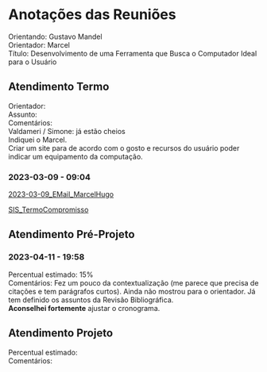 # Anotações das Reuniões

Orientando: Gustavo Mandel  
Orientador: Marcel  
Título: Desenvolvimento de uma Ferramenta que Busca o Computador Ideal para o Usuário  

## Atendimento Termo

Orientador:  
Assunto:  
Comentários:  
Valdameri / Simone: já estão cheios  
Indiquei o Marcel.  
Criar um site para de acordo com o gosto e recursos do usuário poder indicar um equipamento da computação.  

### 2023-03-09 - 09:04

[2023-03-09_EMail_MarcelHugo](2023-03-09_EMail_MarcelHugo.pdf)  

[SIS_TermoCompromisso](SIS_TermoCompromisso.pdf)

## Atendimento Pré-Projeto

### 2023-04-11 - 19:58

Percentual estimado: 15%  
Comentários: Fez um pouco da contextualização (me parece que precisa de citações e tem parágrafos curtos). Ainda não mostrou para o orientador. Já tem definido os assuntos da Revisão Bibliográfica.  
**Aconselhei fortemente** ajustar o cronograma.  

## Atendimento Projeto

Percentual estimado:  
Comentários:  
